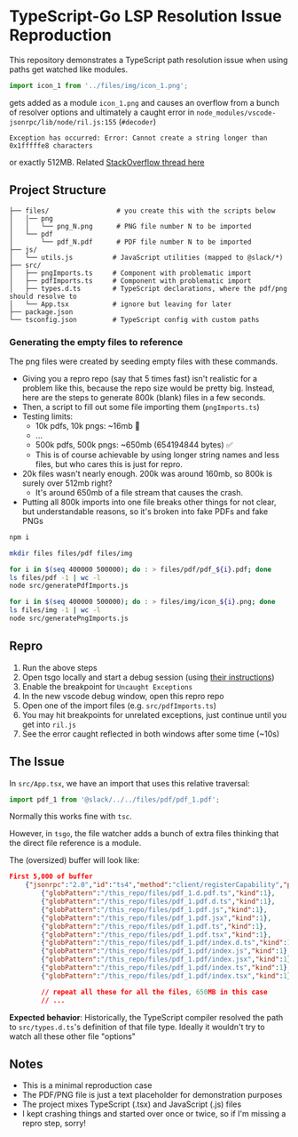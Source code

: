 # TypeScript-Go LSP Resolution Issue Reproduction

This repository demonstrates a TypeScript path resolution issue when using paths get watched like modules. 

```typescript
import icon_1 from '../files/img/icon_1.png';
```
gets added as a module `icon_1.png` and causes an overflow from a bunch of resolver options and ultimately a caught error in `node_modules/vscode-jsonrpc/lib/node/ril.js:155` (`#decoder`)
```
Exception has occurred: Error: Cannot create a string longer than 0x1fffffe8 characters
```
or exactly 512MB. Related [StackOverflow thread here](https://stackoverflow.com/questions/68230031/cannot-create-a-string-longer-than-0x1fffffe8-characters-in-json-parse/68263704#68263704)

## Project Structure

```
├── files/                 # you create this with the scripts below
│   │── png
│   │   └── png_N.png      # PNG file number N to be imported
│   └── pdf
│       └── pdf_N.pdf      # PDF file number N to be imported
├── js/
│   └── utils.js          # JavaScript utilities (mapped to @slack/*)
├── src/
│   ├── pngImports.ts     # Component with problematic import
│   ├── pdfImports.ts     # Component with problematic import
│   ├── types.d.ts        # TypeScript declarations, where the pdf/png should resolve to
│   └── App.tsx           # ignore but leaving for later
├── package.json
└── tsconfig.json         # TypeScript config with custom paths
```

### Generating the empty files to reference
The png files were created by seeding empty files with these commands. 
- Giving you a repro repo (say that 5 times fast) isn't realistic for a problem like this, because the repo size would be pretty big. Instead, here are the steps to generate 800k (blank) files in a few seconds.
- Then, a script to fill out some file importing them (`pngImports.ts`)
- Testing limits:
	- 10k pdfs, 10k pngs: ~16mb 🚫
	- ...
	- 500k pdfs, 500k pngs: ~650mb (654194844 bytes) ✅
	- This is of course achievable by using longer string names and less files, but who cares this is just for repro.
- 20k files wasn't nearly enough. 200k was around 160mb, so 800k is surely over 512mb right? 
   - It's around 650mb of a file stream that causes the crash.
- Putting all 800k imports into one file breaks other things for not clear, but understandable reasons, so it's broken into fake PDFs and fake PNGs

```bash
npm i

mkdir files files/pdf files/img

for i in $(seq 400000 500000); do : > files/pdf/pdf_${i}.pdf; done
ls files/pdf -1 | wc -l
node src/generatePdfImports.js 

for i in $(seq 400000 500000); do : > files/img/icon_${i}.png; done
ls files/img -1 | wc -l
node src/generatePngImports.js 
```

## Repro
1. Run the above steps
2. Open tsgo locally and start a debug session (using [their instructions](https://github.com/microsoft/typescript-go/?tab=readme-ov-file#running-lsp-prototype))
3. Enable the breakpoint for `Uncaught Exceptions`
4. In the new vscode debug window, open this repro repo
5. Open one of the import files (e.g. `src/pdfImports.ts`)
6. You may hit breakpoints for unrelated exceptions, just continue until you get into `ril.js`
6. See the error caught reflected in both windows after some time (~10s)

## The Issue

In `src/App.tsx`, we have an import that uses this relative traversal:
```typescript
import pdf_1 from '@slack/../../files/pdf/pdf_1.pdf';
```
Normally this works fine with `tsc`.

However, in `tsgo`, the file watcher adds a bunch of extra files thinking that the direct file reference is a module.

The (oversized) buffer will look like:
```json
First 5,000 of buffer
	{"jsonrpc":"2.0","id":"ts4","method":"client/registerCapability","params":{"registrations":[{"id":"watcher-3","method":"workspace/didChangeWatchedFiles","registerOptions":{"watchers":[
		{"globPattern":"/this_repo/files/pdf_1.d.pdf.ts","kind":1},
		{"globPattern":"/this_repo/files/pdf_1.pdf.d.ts","kind":1},
		{"globPattern":"/this_repo/files/pdf_1.pdf.js","kind":1},
		{"globPattern":"/this_repo/files/pdf_1.pdf.jsx","kind":1},
		{"globPattern":"/this_repo/files/pdf_1.pdf.ts","kind":1},
		{"globPattern":"/this_repo/files/pdf_1.pdf.tsx","kind":1},
		{"globPattern":"/this_repo/files/pdf_1.pdf/index.d.ts","kind":1},
		{"globPattern":"/this_repo/files/pdf_1.pdf/index.js","kind":1},
		{"globPattern":"/this_repo/files/pdf_1.pdf/index.jsx","kind":1},
		{"globPattern":"/this_repo/files/pdf_1.pdf/index.ts","kind":1},
		{"globPattern":"/this_repo/files/pdf_1.pdf/index.tsx","kind":1},

		// repeat all these for all the files, 650MB in this case
		// ...
```


**Expected behavior**: Historically, the TypeScript compiler resolved the path to `src/types.d.ts`'s definition of that file type. Ideally it wouldn't try to watch all these other file "options"


## Notes
- This is a minimal reproduction case
- The PDF/PNG file is just a text placeholder for demonstration purposes
- The project mixes TypeScript (.tsx) and JavaScript (.js) files
- I kept crashing things and started over once or twice, so if I'm missing a repro step, sorry!

